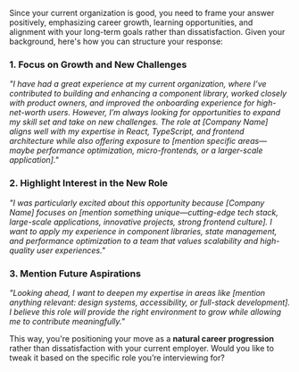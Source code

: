 Since your current organization is good, you need to frame your answer positively, emphasizing career growth, learning opportunities, and alignment with your long-term goals rather than dissatisfaction. Given your background, here's how you can structure your response:  

### **1. Focus on Growth and New Challenges**  
*"I have had a great experience at my current organization, where I’ve contributed to building and enhancing a component library, worked closely with product owners, and improved the onboarding experience for high-net-worth users. However, I’m always looking for opportunities to expand my skill set and take on new challenges. The role at [Company Name] aligns well with my expertise in React, TypeScript, and frontend architecture while also offering exposure to [mention specific areas—maybe performance optimization, micro-frontends, or a larger-scale application]."*  

### **2. Highlight Interest in the New Role**  
*"I was particularly excited about this opportunity because [Company Name] focuses on [mention something unique—cutting-edge tech stack, large-scale applications, innovative projects, strong frontend culture]. I want to apply my experience in component libraries, state management, and performance optimization to a team that values scalability and high-quality user experiences."*  

### **3. Mention Future Aspirations**  
*"Looking ahead, I want to deepen my expertise in areas like [mention anything relevant: design systems, accessibility, or full-stack development]. I believe this role will provide the right environment to grow while allowing me to contribute meaningfully."*  

This way, you're positioning your move as a **natural career progression** rather than dissatisfaction with your current employer. Would you like to tweak it based on the specific role you’re interviewing for?